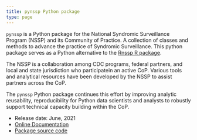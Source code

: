 ```yaml
---
title: pynssp Python package
type: page
---
```



`pynssp` is a Python package for the National Syndromic Surveillance Program (NSSP) and its Community of Practice. A collection of classes and methods to advance the practice of Syndromic Surveillance. This python package serves as a Python alternative to the [Rnssp R package](https://cdcgov.github.io/Rnssp).

The NSSP is a collaboration among CDC programs, federal partners, and local and state jurisdiction who participatein an active CoP. Various tools and analytical resources have been developed by the NSSP to assist partners across the CoP.

The `pynssp` Python package continues this effort by improving analytic reusability, reproducibility for Python data scientists and analysts to robustly support technical capacity building within the CoP.

* Release date: June, 2021
* [Online Documentation](https://cdcgov.github.io/pynssp)
* [Package source code](https://github.com/CDCgov/pynssp)
